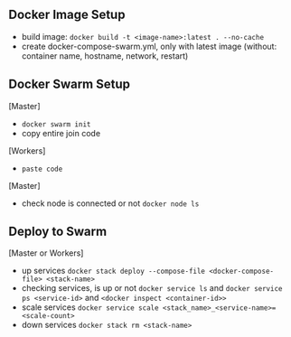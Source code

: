 Docker Image Setup
---
- build image: `docker build -t <image-name>:latest . --no-cache`
- create docker-compose-swarm.yml, only with latest image (without: container name, hostname, network, restart)



Docker Swarm Setup
---
[Master]
- `docker swarm init`
- copy entire join code

[Workers]
- `paste code`

[Master]
- check node is connected or not `docker node ls`



Deploy to Swarm
---
[Master or Workers]
- up services `docker stack deploy --compose-file <docker-compose-file> <stack-name>`
- checking services, is up or not `docker service ls` and `docker service ps <service-id>` and `<docker inspect <container-id>>`
- scale services `docker service scale <stack_name>_<service-name>=<scale-count>`
- down services `docker stack rm <stack-name>`
